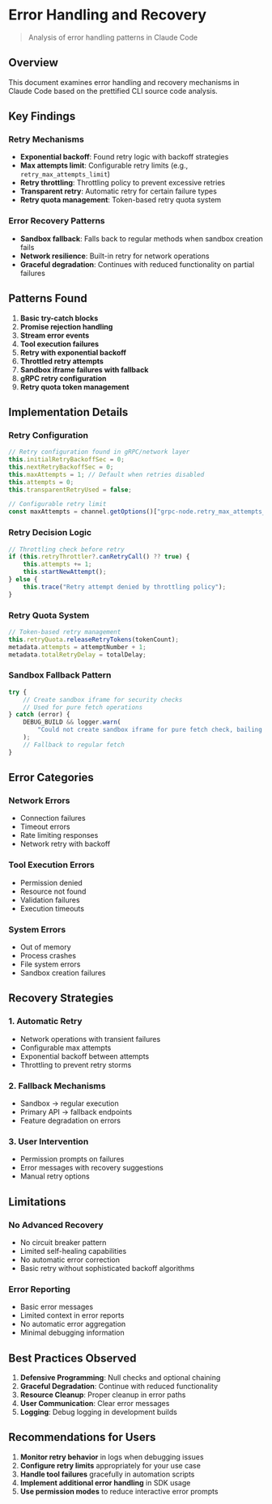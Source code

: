 # Error Handling and Recovery

> Analysis of error handling patterns in Claude Code

## Overview

This document examines error handling and recovery mechanisms in Claude Code based on the prettified CLI source code analysis.

## Key Findings

### Retry Mechanisms
- **Exponential backoff**: Found retry logic with backoff strategies
- **Max attempts limit**: Configurable retry limits (e.g., `retry_max_attempts_limit`)
- **Retry throttling**: Throttling policy to prevent excessive retries
- **Transparent retry**: Automatic retry for certain failure types
- **Retry quota management**: Token-based retry quota system

### Error Recovery Patterns
- **Sandbox fallback**: Falls back to regular methods when sandbox creation fails
- **Network resilience**: Built-in retry for network operations
- **Graceful degradation**: Continues with reduced functionality on partial failures

## Patterns Found

1. **Basic try-catch blocks**
2. **Promise rejection handling**
3. **Stream error events**
4. **Tool execution failures**
5. **Retry with exponential backoff**
6. **Throttled retry attempts**
7. **Sandbox iframe failures with fallback**
8. **gRPC retry configuration**
9. **Retry quota token management**

## Implementation Details

### Retry Configuration
```javascript
// Retry configuration found in gRPC/network layer
this.initialRetryBackoffSec = 0;
this.nextRetryBackoffSec = 0;
this.maxAttempts = 1; // Default when retries disabled
this.attempts = 0;
this.transparentRetryUsed = false;

// Configurable retry limit
const maxAttempts = channel.getOptions()["grpc-node.retry_max_attempts_limit"] ?? defaultLimit;
```

### Retry Decision Logic
```javascript
// Throttling check before retry
if (this.retryThrottler?.canRetryCall() ?? true) {
    this.attempts += 1;
    this.startNewAttempt();
} else {
    this.trace("Retry attempt denied by throttling policy");
}
```

### Retry Quota System
```javascript
// Token-based retry management
this.retryQuota.releaseRetryTokens(tokenCount);
metadata.attempts = attemptNumber + 1;
metadata.totalRetryDelay = totalDelay;
```

### Sandbox Fallback Pattern
```javascript
try {
    // Create sandbox iframe for security checks
    // Used for pure fetch operations
} catch (error) {
    DEBUG_BUILD && logger.warn(
        "Could not create sandbox iframe for pure fetch check, bailing to window.fetch"
    );
    // Fallback to regular fetch
}
```

## Error Categories

### Network Errors
- Connection failures
- Timeout errors
- Rate limiting responses
- Network retry with backoff

### Tool Execution Errors
- Permission denied
- Resource not found
- Validation failures
- Execution timeouts

### System Errors
- Out of memory
- Process crashes
- File system errors
- Sandbox creation failures

## Recovery Strategies

### 1. Automatic Retry
- Network operations with transient failures
- Configurable max attempts
- Exponential backoff between attempts
- Throttling to prevent retry storms

### 2. Fallback Mechanisms
- Sandbox → regular execution
- Primary API → fallback endpoints
- Feature degradation on errors

### 3. User Intervention
- Permission prompts on failures
- Error messages with recovery suggestions
- Manual retry options

## Limitations

### No Advanced Recovery
- No circuit breaker pattern
- Limited self-healing capabilities
- No automatic error correction
- Basic retry without sophisticated backoff algorithms

### Error Reporting
- Basic error messages
- Limited context in error reports
- No automatic error aggregation
- Minimal debugging information

## Best Practices Observed

1. **Defensive Programming**: Null checks and optional chaining
2. **Graceful Degradation**: Continue with reduced functionality
3. **Resource Cleanup**: Proper cleanup in error paths
4. **User Communication**: Clear error messages
5. **Logging**: Debug logging in development builds

## Recommendations for Users

1. **Monitor retry behavior** in logs when debugging issues
2. **Configure retry limits** appropriately for your use case
3. **Handle tool failures** gracefully in automation scripts
4. **Implement additional error handling** in SDK usage
5. **Use permission modes** to reduce interactive error prompts